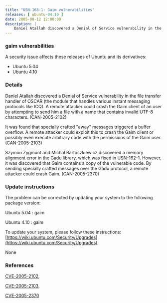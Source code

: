 ```yaml
---
title: "USN-168-1: Gaim vulnerabilities"
releases: [ ubuntu-04.10 ]
date: 2005-08-12 12:00:00
description: |
    Daniel Atallah discovered a Denial of Service vulnerability in the file transfer handler of OSCAR (the module that handles various instant messaging protocols like ICQ). A remote attacker could crash the Gaim client of an user by attempting to send him a file with a name that contains invalid UTF-8 characters. (CAN-2005-2102)
--- 
```

 
### gaim vulnerabilities

A security issue affects these releases of Ubuntu and its derivatives:

* Ubuntu 5.04
* Ubuntu 4.10

### Details

Daniel Atallah discovered a Denial of Service vulnerability in the file transfer handler of OSCAR (the module that handles various instant messaging protocols like ICQ). A remote attacker could crash the Gaim client of an user by attempting to send him a file with a name that contains invalid UTF-8 characters. (CAN-2005-2102)

It was found that specially crafted &quot;away&quot; messages triggered a buffer overflow. A remote attacker could exploit this to crash the Gaim client or possibly even execute arbitrary code with the permissions of the Gaim user. (CAN-2005-2103)

Szymon Zygmunt and Michał Bartoszkiewicz discovered a memory alignment error in the Gadu library, which was fixed in USN-162-1. However, it was discovered that Gaim contains a copy of the vulnerable code. By sending specially crafted messages over the Gadu protocol, a remote attacker could crash Gaim. (CAN-2005-2370)

### Update instructions

The problem can be corrected by updating your system to the following package version:

Ubuntu 5.04
 : gaim 

Ubuntu 4.10
 : gaim 

To update your system, please follow these instructions: [https://wiki.ubuntu.com/Security/Upgrades](https://wiki.ubuntu.com/Security/Upgrades).

None

### References

 [CVE-2005-2102](http://people.ubuntu.com/~ubuntu-security/cve/CVE-2005-2102), 

 [CVE-2005-2103](http://people.ubuntu.com/~ubuntu-security/cve/CVE-2005-2103), 

 [CVE-2005-2370](http://people.ubuntu.com/~ubuntu-security/cve/CVE-2005-2370)
 
